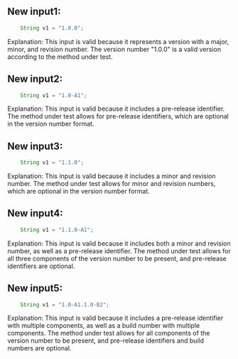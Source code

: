 ## New input1:
```java
    String v1 = "1.0.0";
```
Explanation: This input is valid because it represents a version with a major, minor, and revision number. The version number "1.0.0" is a valid version according to the method under test.

## New input2:
```java
    String v1 = "1.0-A1";
```
Explanation: This input is valid because it includes a pre-release identifier. The method under test allows for pre-release identifiers, which are optional in the version number format.

## New input3:
```java
    String v1 = "1.1.0";
```
Explanation: This input is valid because it includes a minor and revision number. The method under test allows for minor and revision numbers, which are optional in the version number format.

## New input4:
```java
    String v1 = "1.1.0-A1";
```
Explanation: This input is valid because it includes both a minor and revision number, as well as a pre-release identifier. The method under test allows for all three components of the version number to be present, and pre-release identifiers are optional.

## New input5:
```java
    String v1 = "1.0-A1.1.0-B2";
```
Explanation: This input is valid because it includes a pre-release identifier with multiple components, as well as a build number with multiple components. The method under test allows for all components of the version number to be present, and pre-release identifiers and build numbers are optional.
